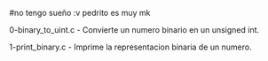 #no tengo sueño :v pedrito es muy mk

0-binary_to_uint.c - Convierte un numero binario en un unsigned int.

1-print_binary.c -  Imprime la representacion binaria de un numero.